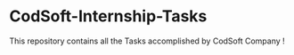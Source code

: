 # CodSoft-Internship-Tasks
This repository contains all the Tasks accomplished by CodSoft Company !
